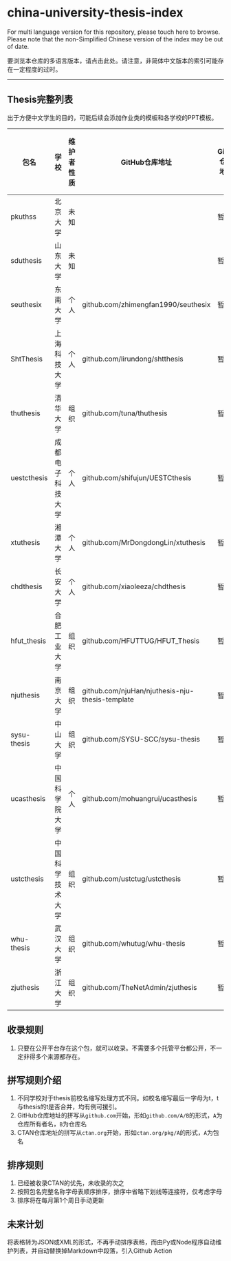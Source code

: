 # china-university-thesis-index

For multi language version for this repository, please touch here to browse. Please note that the non-Simplified Chinese version of the index may be out of date.

要浏览本仓库的多语言版本，请点击此处。请注意，非简体中文版本的索引可能存在一定程度的过时。

---

## Thesis完整列表

出于方便中文学生的目的，可能后续会添加作业类的模板和各学校的PPT模板。

<!-- MARKDOWN_TABLE BEGIN -->
<!-- WARNING: THIS TABLE IS MAINTAINED BY PROGRAMME, YOU SHOULD ADD DATA TO COLLECTION JSON -->

| 包名       | 学校           | 维护者性质            | GitHub仓库地址                    | Gitee仓库地址 | GitLab仓库地址 | CTAN仓库地址            | 已被学校承认 |
| - | - | - | - | - | - | - | - |
| pkuthss | 北京大学       | 未知 |    | 暂无          | 暂无           | ctan.org/pkg/pkuthss |              |
| sduthesis  | 山东大学       | 未知 |    | 暂无          | 暂无           | ctan.org/pkg/sduthesis |              |
| seuthesix  | 东南大学       | 个人 | github.com/zhimengfan1990/seuthesix | 暂无 | 暂无 | ctan.org/pkg/seuthesix | 未知 |
| ShtThesis | 上海科技大学 | 个人 | github.com/lirundong/shtthesis| 暂无          | 暂无           | ctan.org/pkg/shtthesis |              |
| thuthesis  | 清华大学       | 组织       | github.com/tuna/thuthesis         | 暂无          | 暂无           | ctan.org/pkg/thuthesis  |              |
| uestcthesis | 成都电子科技大学 | 个人 | github.com/shifujun/UESTCthesis | 暂无          | 暂无           | ctan.org/pkg/uestcthesis |              |
| xtuthesis | 湘潭大学         | 个人 | github.com/MrDongdongLin/xtuthesis | 暂无 | 暂无 | ctan.org/pkg/xtuthesis | |
| chdthesis  | 长安大学       | 个人  | github.com/xiaoleeza/chdthesis      | 暂无          | 暂无           |   |              |
| hfut_thesis | 合肥工业大学 | 组织 | github.com/HFUTTUG/HFUT_Thesis | 暂无 | 暂无 | 暂无 | 未知 |
| njuthesis | 南京大学 | 组织 | github.com/njuHan/njuthesis-nju-thesis-template | 暂无 | 暂无 | |
| sysu-thesis | 中山大学       | 组织 | github.com/SYSU-SCC/sysu-thesis | 暂无 | gitlab.com/sysu-gitlab/latex-group/thesis (Archived) |  | 教师支持 |
| ucasthesis | 中国科学院大学       | 个人 | github.com/mohuangrui/ucasthesis | 暂无 | 暂无 | 暂无 | 未知 |
| ustcthesis | 中国科学技术大学 | 组织 | github.com/ustctug/ustcthesis | 暂无 | 暂无 | 暂无 | 官方 |
| whu-thesis | 武汉大学       | 组织 | github.com/whutug/whu-thesis | 暂无 | 暂无 | 暂无 | 教师支持 |
| zjuthesis | 浙江大学       | 组织 | github.com/TheNetAdmin/zjuthesis | 暂无 | 暂无 | 暂无 | 未知 |

<!-- MARKDOWN_TABLE END -->

## 收录规则

1. 只要在公开平台存在这个包，就可以收录。不需要多个托管平台都公开，不一定非得多个来源都存在。

## 拼写规则介绍

1. 不同学校对于thesis前校名缩写处理方式不同。如校名缩写最后一字母为t，t与thesis的t是否合并，均有例可援引。
2. GitHub仓库地址的拼写从```github.com```开始，形如```github.com/A/B```的形式，```A```为仓库所有者名，```B```为仓库名
3. CTAN仓库地址的拼写从```ctan.org```开始，形如```ctan.org/pkg/A```的形式，```A```为包名

## 排序规则

1. 已经被收录CTAN的优先，未收录的次之
2. 按照包名完整名称字母表顺序排序，排序中省略下划线等连接符，仅考虑字母
3. 排序将在每月第1个周日手动更新

## 未来计划

将表格转为JSON或XML的形式，不再手动排序表格，而由Py或Node程序自动维护列表，并自动替换掉Markdown中段落，引入Github Action
